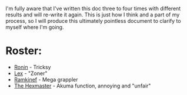 I'm fully aware that I've written this doc three to four times with different
results and will re-write it again. This is just how I think and a part of my
process, so I will produce this ultimately pointless document to clarify to
myself where I'm going.

# Roster:

- [Ronin](/docs/gameplay_spec/characters/ronin.md) - Tricksy
- [Lex](/docs/ideas/steam_launch/lex.md) - "Zoner"
- [Ramkinef](/docs/ideas/steam_launch/ramkinef.md) - Mega grappler
- [The Hexmaster](/docs/ideas/steam_launch/the_hexmaster.md) - Akuma function, annoying and "unfair"
